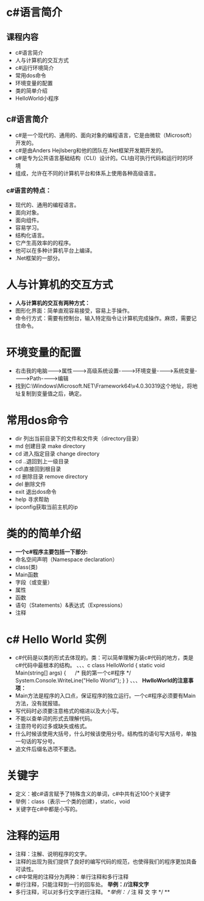 # c#语言简介
## 课程内容
* c#语言简介
* 人与计算机的交互方式
* c#运行环境简介
* 常用dos命令
* 环境变量的配置
* 类的简单介绍
* HelloWorld小程序
## c#语言简介
* c#是一个现代的、通用的、面向对象的编程语言，它是由微软（Microsoft）开发的。
* c#是由Anders Hejlsberg和他的团队在.Net框架开发期开发的。
* c#是专为公共语言基础结构（CLI）设计的。CLI由可执行代码和运行时的环境
* 组成，允许在不同的计算机平台和体系上使用各种高级语言。
### c#语言的特点：
* 现代的、通用的编程语言。
* 面向对象。
* 面向组件。
* 容易学习。
* 结构化语言。
* 它产生高效率的的程序。
* 他可以在多种计算机平台上编译。
* .Net框架的一部分。
#  人与计算机的交互方式
* **人与计算机的交互有两种方式：**
* 图形化界面：简单直观容易接受，容易上手操作。
* 命令行方式：需要有控制台，输入特定指令让计算机完成操作。麻烦，需要记住命令。
# 环境变量的配置
* 右击我的电脑--->属性--->高级系统设置---->环境变量---->系统变量---->Path---->编辑
* 找到C:\Windows\Microsoft.NET\Framework64\v4.0.30319这个地址，将地址复制到变量值之后，确定。
# 常用dos命令
* dir 列出当前目录下的文件和文件夹（directory目录）
* md 创建目录 make directory
* cd 进入指定目录 change directory
* cd ..退回到上一级目录
* cd\直接回到根目录
* rd 删除目录 remove directory
* del 删除文件
* exit 退出dos命令
* help 寻求帮助
* ipconfig获取当前主机的ip
# 类的的简单介绍
* **一个c#程序主要包括一下部分:**
* 命名空间声明（Namespace declaration）
* class(类)
* Main函数
* 字段（或变量）
* 属性
* 函数
* 语句（Statements）&表达式（Expressions）
* 注释
# c# Hello World 实例
* c#代码是以类的形式去体现的。类：可以简单理解为装c#代码的地方，类是c#代码中最根本的结构。
、、、c
class HelloWorld
{
  static void Main(string[] args)
  {
      /* 我的第一个c#程序 */
      System.Console.WriteLine("Hello World");
  }
}
、、、
**HwlloWorld的注意事项：**
* Main方法是程序的入口点，保证程序的独立运行。一个c#程序必须要有Main方法，没有就报错。
* 写代码时必须要注意格式的缩进以及大小写。
* 不能以查单词的形式去理解代码。
* 注意符号的过多或缺失或格式。
* 什么时候该使用大括号，什么时候该使用分号。结构性的语句写大括号，单独一句话的写分号。
* 追文件后缀名选项不要选。
# 关键字
* 定义：被c#语言赋予了特殊含义的单词，c#中共有近100个关键字
* 举例：class（表示一个类的创建），static，void
* 关键字在c#中都是小写的。
# 注释的运用
* 注释：注解、说明程序的文字。
* 注释的出现为我们提供了良好的编写代码的规范，也使得我们的程序更加具备可读性。
* c#中常用的注释分为两种：单行注释和多行注释
* 单行注释，只能注释到一行的回车处。
**举例：//注释文字**
* 多行注释，可以对多行文字进行注释。
**举例： 
/*
注
释
文
字
*/
**
















